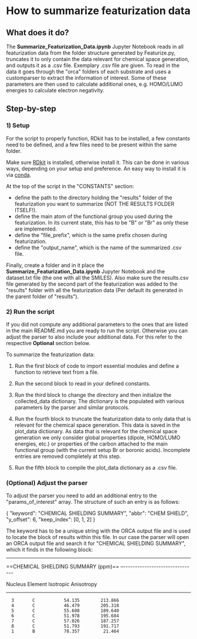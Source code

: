 # How to summarize featurization data

## What does it do?

The **Summarize_Featurization_Data.ipynb** Jupyter Notebook reads in all featurization data from the folder structure generated by Featurize.py, truncates it to only contain the data relevant for chemical space generation, and outputs it as a .csv file. Exemplary .csv file are given. To read in the data it goes through the "orca" folders of each substrate and uses a customparser to extract the information of interest. Some of these parameters are then used to calculate additional ones, e.g. HOMO/LUMO energies to calculate electron negativity.

## Step-by-step

### 1) Setup

For the script to properly function, RDkit has to be installed, a few constants need to be defined, and a few files need to be present within the same folder.

Make sure [RDkit](https://www.rdkit.org/) is installed, otherwise install it. This can be done in various ways, depending on your setup and preference. An easy way to install it is via [conda](https://anaconda.org/conda-forge/rdkit).

At the top of the script in the "CONSTANTS" section:

- define the path to the directory holding the "results" folder of the featurization you want to summarize (NOT THE RESULTS FOLDER ITSELF!).
- define the main atom of the functional group you used during the featurization. In its current state, this has to be "B" or "Br" as only these are implemented.
- define the "file_prefix", which is the same prefix chosen during featurization.
- define the "output_name", which is the name of the summarized .csv file.

Finally, create a folder and in it place the **Summarize_Featurization_Data.ipynb** Jupyter Notebook and the dataset.txt file (the one with all the SMILES). Also make sure the results.csv file generated by the second part of the featurization was added to the "results" folder with all the featurization data (Per default its generated in the parent folder of "results").

### 2) Run the script

If you did not compute any additional parameters to the ones that are listed in the main README.md you are ready to run the script. Otherwise you can adjust the parser to also include your additional data. For this refer to the respective **Optional** section below.

To summarize the featurization data:

1) Run the first block of code to import essential modules and define a function to retrieve text from a file.

2) Run the second block to read in your defined constants.

3) Run the third block to change the directory and then initialize the collected_data dictionary. The dictionary is the populated with various parameters by the parser and similar protocols.

4) Run the fourth block to truncate the featurization data to only data that is relevant for the chemical space generation. This data is saved in the plot_data dictionary. As data that is relevant for the chemical space generation we only consider global properties (dipole, HOMO/LUMO energies, etc.) or properties of the carbon attached to the main functional group (with the current setup Br or boronic acids). Incomplete entries are removed completely at this step.

5) Run the fifth block to compile the plot_data dictionary as a .csv file.

### (Optional) Adjust the parser

To adjust the parser you need to add an additional entry to the "params_of_interest" array. The structure of such an entry is as follows:

{
    "keyword": "CHEMICAL SHIELDING SUMMARY",
    "abbr": "CHEM SHIELD",
    "y_offset": 6,
    "keep_index": [0, 1, 2]
}

The keyword has to be a unique string with the ORCA output file and is used to locate the block of results within this file. In our case the parser will open an ORCA output file and search it for "CHEMICAL SHIELDING SUMMARY", which it finds in the following block:

--------------------------------
==CHEMICAL SHIELDING SUMMARY (ppm)==
–-------------------------------


  Nucleus  Element    Isotropic     Anisotropy
  -------  -------  ------------   ------------
      3       C           54.135        213.866 
      4       C           46.479        205.318 
      5       C           55.608        189.640 
      6       C           51.978        195.684 
      7       C           57.026        187.257 
      8       C           51.793        191.717 
      1       B           78.357         21.464 